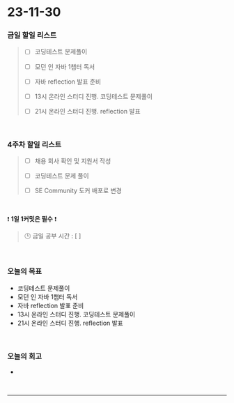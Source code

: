 # 23-11-30
### 금일 할일 리스트
> - [ ]  코딩테스트 문제풀이
>
> - [ ]  모던 인 자바 1챕터 독서
>
> - [ ]  자바 reflection 발표 준비
>
> - [ ]  13시 온라인 스터디 진행. 코딩테스트 문제풀이
>
> - [ ]  21시 온라인 스터디 진행. reflection 발표



<br/>

### 4주차 할일 리스트  
> - [ ]  채용 회사 확인 및 지원서 작성
>
> - [ ]  코딩테스트 문제 풀이
>
> - [ ]  SE Community 도커 배포로 변경

<br/>

❗ **1일 1커밋은 필수** ❗
> 🕒 금일 공부 시간 : [  ]
  
<br/>

### 오늘의 목표
- 코딩테스트 문제풀이
- 모던 인 자바 1챕터 독서
- 자바 reflection 발표 준비
- 13시 온라인 스터디 진행. 코딩테스트 문제풀이
- 21시 온라인 스터디 진행. reflection 발표

<br>

### 오늘의 회고
- 


<br/>

------------  
